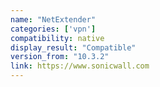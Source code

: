 ```yaml
---
name: "NetExtender"
categories: ['vpn']
compatibility: native
display_result: "Compatible"
version_from: "10.3.2"
link: https://www.sonicwall.com
---
```

